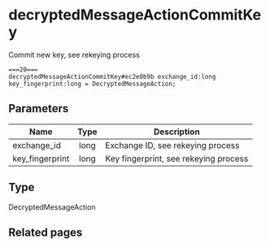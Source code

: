 # decryptedMessageActionCommitKey
Commit new key, see rekeying process

```
===20===
decryptedMessageActionCommitKey#ec2e0b9b exchange_id:long key_fingerprint:long = DecryptedMessageAction;
```

## Parameters
| Name | Type | Description |
| ---- | :----: | ----------- |
| exchange_id | long | Exchange ID, see rekeying process |
| key_fingerprint | long | Key fingerprint, see rekeying process |


## Type
DecryptedMessageAction

## Related pages
